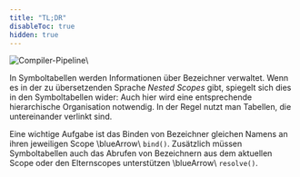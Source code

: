 ```yaml
---
title: "TL;DR"
disableToc: true
hidden: true
---
```


![Compiler-Pipeline](images/architektur_cb)\

In Symboltabellen werden Informationen über Bezeichner verwaltet. Wenn es in der zu
übersetzenden Sprache *Nested Scopes* gibt, spiegelt sich dies in den Symboltabellen
wider: Auch hier wird eine entsprechende hierarchische Organisation notwendig. In der
Regel nutzt man Tabellen, die untereinander verlinkt sind.

Eine wichtige Aufgabe ist das Binden von Bezeichner gleichen Namens an ihren jeweiligen
Scope \blueArrow\ `bind()`. Zusätzlich müssen Symboltabellen auch das Abrufen von Bezeichnern
aus dem aktuellen Scope oder den Elternscopes unterstützen \blueArrow\ `resolve()`.